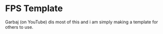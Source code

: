 # FPS Template
Garbaj (on YouTube) dis most of this and i am simply making a template for others to use.
